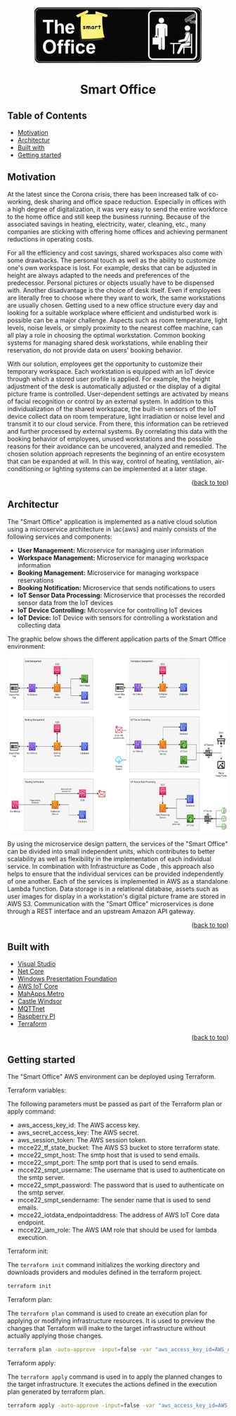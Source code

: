 <p id="readme-top" align="center">
  <img src="images/logo.jpg" height="128">
  <h1  align="center">Smart Office</h1>
</p>


## Table of Contents

- [Motivation](#motivation)
- [Architectur](#architectur)
- [Built with](#builtwith)
- [Getting started](#gettingstarted)

## Motivation <a name="motivation"></a>

At the latest since the Corona crisis, there has been increased talk of co-working, desk sharing and office space reduction. Especially in offices with a high degree of digitalization, it was very easy to send the entire workforce to the home office and still keep the business running. Because of the associated savings in heating, electricity, water, cleaning, etc., many companies are sticking with offering home offices and achieving permanent reductions in operating costs.

For all the efficiency and cost savings, shared workspaces also come with some drawbacks. The personal touch as well as the ability to customize one's own workspace is lost. For example, desks that can be adjusted in height are always adapted to the needs and preferences of the predecessor. Personal pictures or objects usually have to be dispensed with. Another disadvantage is the choice of desk itself. Even if employees are literally free to choose where they want to work, the same workstations are usually chosen. Getting used to a new office structure every day and looking for a suitable workplace where efficient and undisturbed work is possible can be a major challenge. Aspects such as room temperature, light levels, noise levels, or simply proximity to the nearest coffee machine, can all play a role in choosing the optimal workstation. Common booking systems for managing shared desk workstations, while enabling their reservation, do not provide data on users' booking behavior.

With our solution, employees get the opportunity to customize their temporary workspace. Each workstation is equipped with an IoT device through which a stored user profile is applied. For example, the height adjustment of the desk is automatically adjusted or the display of a digital picture frame is controlled.
User-dependent settings are activated by means of facial recognition or control by an external system. In addition to this individualization of the shared workspace, the built-in sensors of the IoT device collect data on room temperature, light irradiation or noise level and transmit it to our cloud service. From there, this information can be retrieved and further processed by external systems. By correlating this data with the booking behavior of employees, unused workstations and the possible reasons for their avoidance can be uncovered, analyzed and remedied. The chosen solution approach represents the beginning of an entire ecosystem that can be expanded at will. In this way, control of heating, ventilation, air-conditioning or lighting systems can be implemented at a later stage.

<p align="right">(<a href="#readme-top">back to top</a>)</p>

## Architectur <a name="architectur"></a>

The "Smart Office" application is implemented as a native cloud solution using a microservice architecture in \ac{aws} and mainly consists of the following services and components:

* **User Management:** Microservice for managing user information
* **Workspace Management:** Microservice for managing workspace information
* **Booking Management:** Microservice for managing workspace reservations
* **Booking Notification:** Microservice that sends notifications to users
* **IoT Sensor Data Processing:** Microservice that processes the recorded sensor data from the IoT devices
* **IoT Device Controlling:** Microservice for controlling IoT devices
* **IoT Device:** IoT Device with sensors for controlling a workstation and collecting data


The graphic below shows the different application parts of the Smart Office environment:

<p align="center">
  <img src="images/smart_office_microservices.png" height="400">
</p>

By using the microservice design pattern, the services of the "Smart Office" can be divided into small independent units, which contributes to better scalability as well as flexibility in the implementation of each individual service. In combination with Infrastructure as Code , this approach also helps to ensure that the individual services can be provided independently of one another. Each of the services is implemented in AWS as a standalone Lambda function. Data storage is in a relational database, assets such as user images for display in a workstation's digital picture frame are stored in AWS S3. Communication with the "Smart Office" microservices is done through a REST interface and an upstream Amazon API gateway.

<p align="right">(<a href="#readme-top">back to top</a>)</p>

## Built with <a name="builtwith"></a>

- [Visual Studio](https://visualstudio.microsoft.com/de/vs/community/)
- [Net Core](https://dotnet.microsoft.com/)
- [Windows Presentation Foundation](https://learn.microsoft.com/en-us/dotnet/desktop/wpf/overview/)
- [AWS IoT Core](https://aws.amazon.com/de/iot-core/)
- [MahApps.Metro](https://mahapps.com/)
- [Castle Windsor](http://www.castleproject.org/)
- [MQTTnet](https://github.com/dotnet/MQTTnet) 
- [Raspberry PI](https://www.raspberrypi.com/)
- [Terraform](https://www.terraform.io/)

<p align="right">(<a href="#readme-top">back to top</a>)</p>

## Getting started <a name="gettingstarted"></a>

The "Smart Office" AWS environment can be deployed using Terraform.

Terraform variables:

 The following parameters must be passed as part of the Terraform plan or apply command:

- aws_access_key_id: The AWS access key.
- aws_secret_access_key: The AWS secret. 
- aws_session_token: The AWS session token.
- mcce22_tf_state_bucket: The AWS S3 bucket to store terraform state.
- mcce22_smpt_host: The smtp host that is used to send emails.
- mcce22_smpt_port: The smtp port that is used to send emails.
- mcce22_smpt_username: The username that is used to authenticate on the smtp server.
- mcce22_smpt_password: The password that is used to authenticate on the smtp server.
- mcce22_smpt_sendername: The sender name that is used to send emails.
- mcce22_iotdata_endpointaddress: The address of AWS IoT Core data endpoint.
- mcce22_iam_role: The AWS IAM role that should be used for lambda execution.

Terraform init:

The `terraform init` command initializes the working directory and downloads providers and modules defined in the terraform project.

```bash
terraform init
```

Terraform plan:

The `terraform plan` command is used to create an execution plan for applying or modifying infrastructure resources. It is used to preview the changes that Terraform will make to the target infrastructure without actually applying those changes.

```bash
terraform plan -auto-approve -input=false -var "aws_access_key_id=AWS_ACCESS_KEY" -var "aws_secret_access_key=AWS_SECRET_ACCESS_KEY" -var "aws_session_token=AWS_SESSION_TOKEN" -var "mcce22_tf_state_bucket= TF_BUCKET_NAME" -var "mcce22_smpt_host=SMTP_HOST" -var "mcce22_smpt_port=SMTP_PORT" -var "mcce22_smpt_username=SMTP_USERNAME" -var "mcce22_smpt_password=SMTP_PASSOWORD" -var "mcce22_smpt_sendername=SMTP_SENDERNAME" -var "mcce22_iotdata_endpointaddress:AWS_IOTDATA_ENDPOINTADDRESS" -var "mcce22_iam_role=AWS_IAM_ROLE"
```

Terraform apply:

The `terraform apply` command is used in to apply the planned changes to the target infrastructure. It executes the actions defined in the execution plan generated by terraform plan.

```bash
terraform apply -auto-approve -input=false -var "aws_access_key_id=AWS_ACCESS_KEY" -var "aws_secret_access_key=AWS_SECRET_ACCESS_KEY" -var "aws_session_token=AWS_SESSION_TOKEN" -var "mcce22_tf_state_bucket= TF_BUCKET_NAME" -var "mcce22_smpt_host=SMTP_HOST" -var "mcce22_smpt_port=SMTP_PORT" -var "mcce22_smpt_username=SMTP_USERNAME" -var "mcce22_smpt_password=SMTP_PASSOWORD" -var "mcce22_smpt_sendername=SMTP_SENDERNAME" -var "mcce22_iotdata_endpointaddress:AWS_IOTDATA_ENDPOINTADDRESS" -var "mcce22_iam_role=AWS_IAM_ROLE"
```
